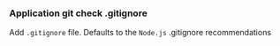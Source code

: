 ### Application git check .gitignore

Add `.gitignore` file.
Defaults to the `Node.js` .gitignore recommendations
